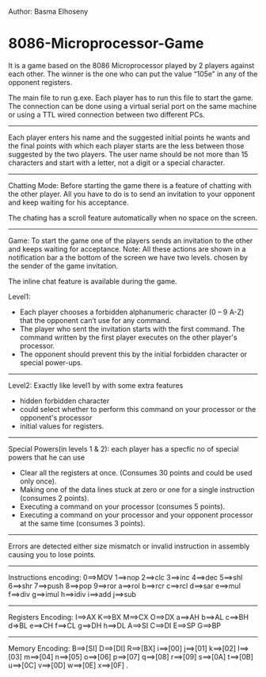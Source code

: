 Author: Basma Elhoseny

# 8086-Microprocessor-Game
It is a game based on the 8086 Microprocessor played by 2 players against each other. The winner is the one who can put the value “105e” in any of the opponent registers. 

The main file to run g.exe. Each player has to run this file to start the game. The connection can be done using a virtual serial port on the same machine or using a TTL wired connection between two different PCs.

---------------------------------------------------------------------------------------------------------------------------------------------------------------
Each player enters his name and the suggested initial points he wants and the final points with which each player starts are the less between those suggested by the two players.
The user name should be not more than 15 characters and start with a letter, not a digit or a special character.

---------------------------------------------------------------------------------------------------------------------------------------------------------------
Chatting Mode:
Before starting the game there is a feature of chatting with the other player. All you have to do is to send an invitation to your opponent and keep waiting for his acceptance.

The chating has a scroll feature automatically when no space on the screen.

-------------------------------------------------------------------------------------------------------------------------------------------------------------
Game: To start the game one of the players sends an invitation to the other and keeps waiting for acceptance.
Note: All these actions are shown in a notification bar a the bottom of the screen
we have two levels. chosen by the sender of the game invitation.

The inline chat feature is available during the game.

Level1:
- Each player chooses a forbidden alphanumeric character (0 – 9 A-Z) that the opponent can’t use for any command.
- The player who sent the invitation starts with the first command. The command written by the first player executes on the other player's processor.
- The opponent should prevent this by the initial forbidden character or special power-ups. 

-------------------------------------------------------------------------------------------------------------------------------------------------------------
Level2:
Exactly like level1 by with some extra features
  - hidden forbidden character
  - could select whether to perform this command on your processor or the opponent's processor
  - initial values for registers.
  
-------------------------------------------------------------------------------------------------------------------------------------------------------------
Special Powers(in levels 1 & 2): each player has a specfic no of special powers that he can use
  - Clear all the registers at once. (Consumes 30 points and could be used only once).
  - Making one of the data lines stuck at zero or one for a single instruction (consumes 2 points).
  - Executing a command on your processor (consumes 5 points).
  - Executing a command on your processor and your opponent processor at the same time (consumes 3 points).

------------------------------------------------------------------------------------------------------------------------------------------------------------
Errors are detected either size mismatch or invalid instruction in assembly causing you to lose points.

------------------------------------------------------------------------------------------------------------------------------------------------------------
Instructions encoding:
0==>MOV
1==>nop
2==>clc
3==>inc
4==>dec
5==>shl
6==>shr
7==>push
8==>pop
9==>ror
a==>rol
b==>rcr
c==>rcl
d==>sar
e==>mul
f==>div
g==>imul
h==>idiv
i==>add
j==>sub

----------------------------------------------------------------------------------------------------------------------------------------------------------
Registers Encoding:
I==>AX
K==>BX
M==>CX
O==>DX
a==>AH
b==>AL
c==>BH
d=>BL
e==>CH
f==>CL
g==>DH
h==>DL
A==>SI
C==>DI
E==>SP
G==>BP

----------------------------------------------------------------------------------------------------------------------------------------------------------
Memory Encoding:
B==>[SI]
D==>[DI]
R==>[BX]
i==>[00]
j==>[01]
k==>[02]
l==>[03]
m==>[04]
n==>[05]
o==>[06]
p==>[07]
q==>[08]
r==>[09]
s==>[0A]
t==>[0B]
u==>[0C]
v==>[0D]
w==>[0E]
x==>[0F]
.
